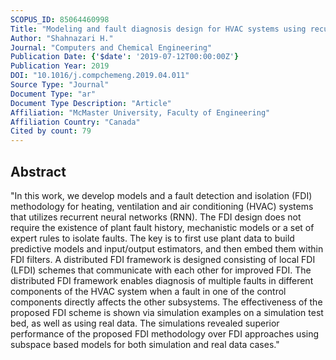 ```yaml
---
SCOPUS_ID: 85064460998
Title: "Modeling and fault diagnosis design for HVAC systems using recurrent neural networks"
Author: "Shahnazari H."
Journal: "Computers and Chemical Engineering"
Publication Date: {'$date': '2019-07-12T00:00:00Z'}
Publication Year: 2019
DOI: "10.1016/j.compchemeng.2019.04.011"
Source Type: "Journal"
Document Type: "ar"
Document Type Description: "Article"
Affiliation: "McMaster University, Faculty of Engineering"
Affiliation Country: "Canada"
Cited by count: 79
---
```


## Abstract
"In this work, we develop models and a fault detection and isolation (FDI) methodology for heating, ventilation and air conditioning (HVAC) systems that utilizes recurrent neural networks (RNN). The FDI design does not require the existence of plant fault history, mechanistic models or a set of expert rules to isolate faults. The key is to first use plant data to build predictive models and input/output estimators, and then embed them within FDI filters. A distributed FDI framework is designed consisting of local FDI (LFDI) schemes that communicate with each other for improved FDI. The distributed FDI framework enables diagnosis of multiple faults in different components of the HVAC system when a fault in one of the control components directly affects the other subsystems. The effectiveness of the proposed FDI scheme is shown via simulation examples on a simulation test bed, as well as using real data. The simulations revealed superior performance of the proposed FDI methodology over FDI approaches using subspace based models for both simulation and real data cases."

